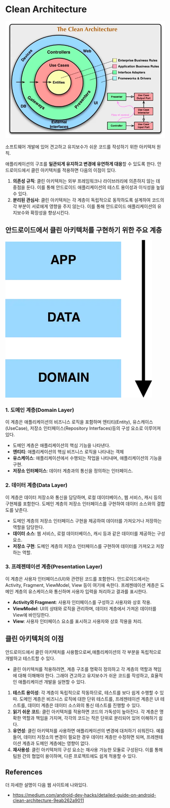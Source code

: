 # Clean Architecture

![img.png](../images/clean_architecture_1.png)

소프트웨어 개발에 있어 견고하고 유지보수가 쉬운 코드를 작성하기 위한 아키텍처 원칙.

애플리케이션의 구조를 **일관되게 유지하고 변경에 유연하게 대응**할 수 있도록 한다.
안드로이드에서 클린 아키텍처를 적용하면 다음의 이점이 있다.

1. **의존성 규칙**: 클린 아키텍처는 외부 프레임워크나 라이브러리에 의존하지 않는 데 중점을 둔다. 이를 통해 안드로이드 애플리케이션의 테스트 용이성과 이식성을 높일 수 있다.
2. **분리된 관심사**: 클린 아키텍처는 각 계층이 독립적으로 동작하도록 설계하여 코드의 각 부분이 서로에게 영향을 주지 않는다. 이를 통해 안드로이드 애플리케이션의 유지보수와 확장성을 향상시킨다.

## 안드로이드에서 클린 아키텍처를 구현하기 위한 주요 계층

![img.png](../images/clean_architecture_2.png)

### 1. 도메인 계층(Domain Layer)

이 계층은 애플리케이션의 비즈니스 로직을 포함하며 엔티티(Entity), 유스캐이스(UseCase), 저장소 인터페이스(Repository Interfaces)등의 구성 요소로 이루어져 있다.

- 도메인 계층은 애플리케이션의 핵심 기능을 나타낸다.
- **엔티티**: 애플리케이션의 핵심 비즈니스 로직을 나타내는 객체
- **유스케이스**: 애플리케이션에서 수행되는 작업을 나타내며, 애플리케이션의 기능을 구현.
- **저장소 인터페이스**: 데이터 계층과의 통신을 정의하는 인터페이스.

### 2. 데이터 계층(Data Layer)

이 계층은 데이터 저장소와 통신을 담당하며, 로컬 데이터베이스, 웹 서비스, 캐시 등의 구현체를 포함한다. 도메인 계층의 저장소 인터페이스를 구현하여 데이터 소스와의 결합도를 낮춘다.

- 도메인 계층의 저장소 인터페이스 구현을 제공하여 데이터를 가져오거나 저장하는 역할을 담당한다.
- **데이터 소스**: 웹 서비스, 로컬 데이터베이스, 캐시 등과 같은 데이터를 제공하는 구성 요소.
- **저장소 구현**: 도메인 계층의 저장소 인터페이스를 구현하여 데이터를 가져오고 저장하는 역할.

### 3. 프레젠테이션 계층(Presentation Layer)

이 계층은 사용자 인터페이스(UI)와 관련된 코드를 포함한다. 안드로이드에서는 Activity, Fragment, ViewModel, View 등이 여기에 속한다. 프레젠테이션 계층은 도메인 계층의 유스케이스와
통신하며 사용자 입력을 처리하고 결과를 표시한다.

- **Activity와 Fragment**: 사용자 인터페이스를 구성하고 사용자와 상호 작용.
- **ViewModel**: UI의 상태와 로직을 관리하며, 데이터 계층에서 가져온 데이터를 View에 바인딩한다.
- **View**: 사용자 인터페이스 요소를 표시하고 사용자와 상호 작용을 처리.

## 클린 아키텍처의 이점

안드로이드에서 클린 아키텍처를 사용함으로써,애플리케이션의 각 부분을 독립적으로 개발하고 테스트할 수 있다.

- 클린 아키텍처를 적용하려면, 계층 구조를 명확히 정의하고 각 계층의 역할과 책임에 대해 이해해야 한다. 그래야 견고하고 유지보수가 쉬운 코드를 작성하고, 효율적인 애플리케이션 개발을 실현할 수 있다.

1. **테스트 용이성**: 각 계층이 독립적으로 작동하므로, 테스트를 보다 쉽게 수행할 수 있따. 도메인 계층은 비즈니스 로직에 대한 단위 테스트를, 프레젠테이션 계층은 UI 테스트를, 데이터 계층은 데이터
   소스와의 통신
   테스트를 진행할 수 있다.
2. **읽기 쉬운 코드**: 클린 아키텍처를 적용하면 코드의 가독성이 높아진다. 각 계층은 명확한 역할과 책임을 가지며, 각각의 코드는 작은 단위로 분리되어 있어 이해하기 쉽다.
3. **유연성**: 클린 아키텍처를 사용하면 애플리케이션의 변경에 대처하기 쉬워진다. 예를 들어, 데이터 저장소의 변경이 필요한 경우 데이터 계층만 수정하면 되며, 프레젠테이션 계층과 도메인 계층에는 영향이 없다.
4. **재사용성**: 클린 아키텍처의 구성 요소는 재사용 가능한 모듈로 구성된다. 이를 통해 팀원 간의 협업이 용이하며, 다른 프로젝트에도 쉽게 적용할 수 있다.

## References

더 자세한 설명이 다음 웹 사이트에 나와있다.

- https://medium.com/android-dev-hacks/detailed-guide-on-android-clean-architecture-9eab262a9011